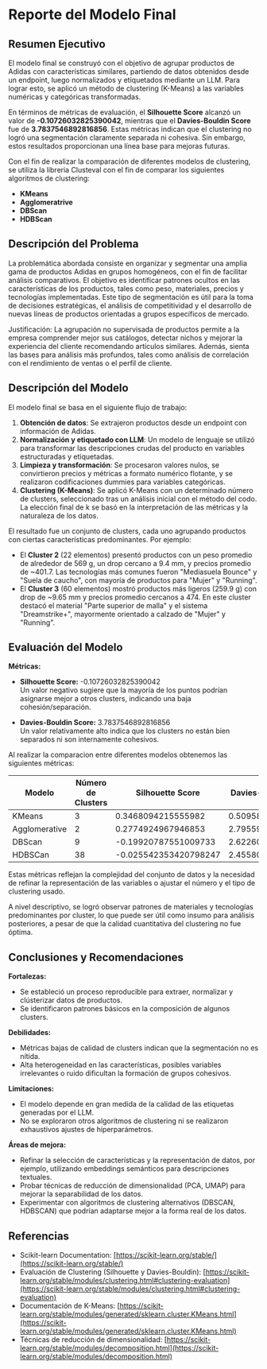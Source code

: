 # Reporte del Modelo Final

## Resumen Ejecutivo

El modelo final se construyó con el objetivo de agrupar productos de Adidas con características similares, partiendo de datos obtenidos desde un endpoint, luego normalizados y etiquetados mediante un LLM. Para lograr esto, se aplicó un método de clustering (K-Means) a las variables numéricas y categóricas transformadas.

En términos de métricas de evaluación, el **Silhouette Score** alcanzó un valor de **-0.10726032825390042**, mientras que el **Davies-Bouldin Score** fue de **3.7837546892816856**. Estas métricas indican que el clustering no logró una segmentación claramente separada ni cohesiva. Sin embargo, estos resultados proporcionan una línea base para mejoras futuras.

Con el fin de realizar la comparación de diferentes modelos de clustering, se utiliza la libreria Clusteval con el fin de comparar los siguientes algoritmos de clustering:

* **KMeans**
* **Agglomeratrive**
* **DBScan**
* **HDBScan**

## Descripción del Problema

La problemática abordada consiste en organizar y segmentar una amplia gama de productos Adidas en grupos homogéneos, con el fin de facilitar análisis comparativos. El objetivo es identificar patrones ocultos en las características de los productos, tales como peso, materiales, precios y tecnologías implementadas. Este tipo de segmentación es útil para la toma de decisiones estratégicas, el análisis de competitividad y el desarrollo de nuevas líneas de productos orientadas a grupos específicos de mercado.

Justificación: La agrupación no supervisada de productos permite a la empresa comprender mejor sus catálogos, detectar nichos y mejorar la experiencia del cliente recomendando artículos similares. Además, sienta las bases para análisis más profundos, tales como análisis de correlación con el rendimiento de ventas o el perfil de cliente.

## Descripción del Modelo

El modelo final se basa en el siguiente flujo de trabajo:

1. **Obtención de datos**: Se extrajeron productos desde un endpoint con información de Adidas.
2. **Normalización y etiquetado con LLM**: Un modelo de lenguaje se utilizó para transformar las descripciones crudas del producto en variables estructuradas y etiquetadas.
3. **Limpieza y transformación**: Se procesaron valores nulos, se convirtieron precios y métricas a formato numérico flotante, y se realizaron codificaciones dummies para variables categóricas.
4. **Clustering (K-Means)**: Se aplicó K-Means con un determinado número de clusters, seleccionado tras un análisis inicial con el método del codo. La elección final de k se basó en la interpretación de las métricas y la naturaleza de los datos.

El resultado fue un conjunto de clusters, cada uno agrupando productos con ciertas características predominantes. Por ejemplo:
* El **Cluster 2** (22 elementos) presentó productos con un peso promedio de alrededor de 569 g, un drop cercano a 9.4 mm, y precios promedio de ~401.7. Las tecnologías más comunes fueron "Mediasuela Bounce" y "Suela de caucho", con mayoría de productos para "Mujer" y "Running".
* El **Cluster 3** (60 elementos) mostró productos más ligeros (259.9 g) con drop de ~9.65 mm y precios promedio cercanos a 474. En este cluster destacó el material "Parte superior de malla" y el sistema "Dreamstrike+", mayormente orientado a calzado de "Mujer" y "Running".

## Evaluación del Modelo

**Métricas:**
* **Silhouette Score:** -0.10726032825390042  
  Un valor negativo sugiere que la mayoría de los puntos podrían asignarse mejor a otros clusters, indicando una baja cohesión/separación.
  
* **Davies-Bouldin Score:** 3.7837546892816856  
  Un valor relativamente alto indica que los clusters no están bien separados ni son internamente cohesivos.

Al realizar la comparacion entre diferentes modelos obtenemos las siguientes métricas:

| Modelo        | Número de Clusters | Silhouette Score      | Davies-Bouldin Score |
|---------------|--------------------|-----------------------|----------------------|
| KMeans        | 3                  | 0.3468094215555982    |   0.5095857881425025 |
| Agglomerative | 2                  | 0.2774924967946853    |   2.795591016138718  |
| DBScan        | 9                  | -0.19920787551009733  |  2.6226063126770205  |
| HDBSCan       | 38                 | -0.025542353420798247 |  2.455807218880036   |

Estas métricas reflejan la complejidad del conjunto de datos y la necesidad de refinar la representación de las variables o ajustar el número y el tipo de clustering usado.

A nivel descriptivo, se logró observar patrones de materiales y tecnologías predominantes por cluster, lo que puede ser útil como insumo para análisis posteriores, a pesar de que la calidad cuantitativa del clustering no fue óptima.

## Conclusiones y Recomendaciones

**Fortalezas:**
* Se estableció un proceso reproducible para extraer, normalizar y clústerizar datos de productos.
* Se identificaron patrones básicos en la composición de algunos clusters.

**Debilidades:**
* Métricas bajas de calidad de clusters indican que la segmentación no es nítida.
* Alta heterogeneidad en las características, posibles variables irrelevantes o ruido dificultan la formación de grupos cohesivos.

**Limitaciones:**
* El modelo depende en gran medida de la calidad de las etiquetas generadas por el LLM.
* No se exploraron otros algoritmos de clustering ni se realizaron exhaustivos ajustes de hiperparámetros.

**Áreas de mejora:**
* Refinar la selección de características y la representación de datos, por ejemplo, utilizando embeddings semánticos para descripciones textuales.
* Probar técnicas de reducción de dimensionalidad (PCA, UMAP) para mejorar la separabilidad de los datos.
* Experimentar con algoritmos de clustering alternativos (DBSCAN, HDBSCAN) que podrían adaptarse mejor a la forma real de los datos.

## Referencias

* Scikit-learn Documentation: [https://scikit-learn.org/stable/](https://scikit-learn.org/stable/)
* Evaluación de Clustering (Silhouette y Davies-Bouldin): [https://scikit-learn.org/stable/modules/clustering.html#clustering-evaluation](https://scikit-learn.org/stable/modules/clustering.html#clustering-evaluation)
* Documentación de K-Means: [https://scikit-learn.org/stable/modules/generated/sklearn.cluster.KMeans.html](https://scikit-learn.org/stable/modules/generated/sklearn.cluster.KMeans.html)
* Técnicas de reducción de dimensionalidad: [https://scikit-learn.org/stable/modules/decomposition.html](https://scikit-learn.org/stable/modules/decomposition.html)
  
